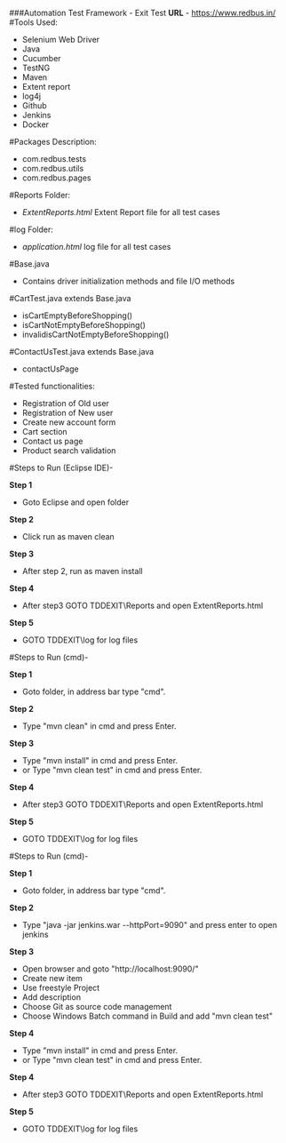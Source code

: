 ###Automation Test Framework - Exit Test
**URL** - https://www.redbus.in/
#Tools Used:

- Selenium Web Driver
- Java
- Cucumber
- TestNG
- Maven 
- Extent report
- log4j
- Github
- Jenkins
- Docker

#Packages Description:
- com.redbus.tests
- com.redbus.utils
- com.redbus.pages

#Reports Folder:
- *ExtentReports.html*
Extent Report file for all test cases

#log Folder:
- *application.html*
log file for all test cases

#Base.java
- Contains driver initialization methods and file I/O methods

#CartTest.java 
extends Base.java
- isCartEmptyBeforeShopping()
- isCartNotEmptyBeforeShopping()
- invalidisCartNotEmptyBeforeShopping()



#ContactUsTest.java
extends Base.java
- contactUsPage


#Tested functionalities:

- Registration of Old user
- Registration of New user
- Create new account form
- Cart section
- Contact us page
- Product search validation


#Steps to Run (Eclipse IDE)-

**Step 1**
- Goto Eclipse and open folder 

**Step 2**
- Click run as maven clean 

**Step 3**
- After step 2, run as maven install

**Step 4**
- After step3 GOTO TDDEXIT\Reports
and open ExtentReports.html

**Step 5**
- GOTO TDDEXIT\log
for log files


#Steps to Run (cmd)-


**Step 1**
- Goto folder, in address bar type "cmd".

**Step 2**
- Type "mvn clean" in cmd and press Enter.

**Step 3**
- Type "mvn install" in cmd and press Enter.
- or Type "mvn clean test" in cmd and press Enter.

**Step 4**
- After step3 GOTO TDDEXIT\Reports
and open ExtentReports.html

**Step 5**
- GOTO TDDEXIT\log for log files


#Steps to Run (cmd)-


**Step 1**
- Goto folder, in address bar type "cmd".

**Step 2**
- Type "java -jar jenkins.war --httpPort=9090" and press enter to open jenkins

**Step 3**
- Open browser and goto "http://localhost:9090/" 
- Create new item
- Use freestyle Project
- Add description
- Choose Git as source code management
- Choose Windows Batch command in Build and add "mvn clean test"

**Step 4**
- Type "mvn install" in cmd and press Enter.
- or Type "mvn clean test" in cmd and press Enter.

**Step 4**
- After step3 GOTO TDDEXIT\Reports
and open ExtentReports.html

**Step 5**
- GOTO TDDEXIT\log for log files

